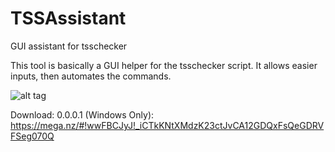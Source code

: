 # TSSAssistant
GUI assistant for tsschecker

This tool is basically a GUI helper for the tsschecker script. It allows easier inputs, then automates the commands.

![alt tag](http://i.imgur.com/WeISBFT.png)

Download: 0.0.0.1 (Windows Only): https://mega.nz/#!wwFBCJyJ!_iCTkKNtXMdzK23ctJvCA12GDQxFsQeGDRVFSeg070Q
